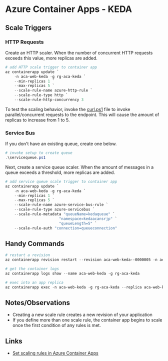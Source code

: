 # Azure Container Apps - KEDA

## Scale Triggers

### HTTP Requests

Create an HTTP scaler. When the number of concurrent HTTP requests exceeds this value, more replicas are added.

```powershell
# add HTTP scale trigger to container app
az containerapp update `
    -n aca-web-keda -g rg-aca-keda `
    --min-replicas 1 `
    --max-replicas 5 `
    --scale-rule-name azure-http-rule `
    --scale-rule-type http `
    --scale-rule-http-concurrency 3
```

To test the scaling behavior, invoke the [curl.ps1](./curl.ps1) file to invoke parallel/concurrent requests to the endpoint. This will cause the amount of replicas to increase from 1 to 5. 

### Service Bus

If you don't have an existing queue, create one below.

```powershell
# invoke setup to create queue
.\servicequeue.ps1
```

Next, create a service queue scaler. When the amount of messages in a queue exceeds a threshold, more replicas are added.

```powershell
# add service queue scale trigger to container app
az containerapp update `
    -n aca-web-keda -g rg-aca-keda `
    --min-replicas 1 `
    --max-replicas 5 `
    --scale-rule-name azure-service-bus-rule `
    --scale-rule-type azure-servicebus `
    --scale-rule-metadata "queueName=kedaqueue" `
                        "namespace=kedaacansrjp" `
                        "queueLength=5" `
    --scale-rule-auth "connection=queueconnection"
```

## Handy Commands

```powershell
# restart a revision
az containerapp revision restart --revision aca-web-keda--0000005 -n aca-web-keda -g rg-aca-keda

# get the container logs
az containerapp logs show --name aca-web-keda -g rg-aca-keda

# exec into an app replica
az containerapp exec -n aca-web-keda -g rg-aca-keda --replica aca-web-keda--0000012-84675f98fb-nxnbx
```

## Notes/Observations

- Creating a new scale rule creates a new revision of your application
- If you define more than one scale rule, the container app begins to scale once the first condition of any rules is met.

## Links

- [Set scaling rules in Azure Container Apps](https://learn.microsoft.com/en-us/azure/container-apps/scale-app?pivots=azure-cli)